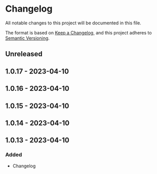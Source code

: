 # Changelog

All notable changes to this project will be documented in this file.

The format is based on [Keep a Changelog](https://keepachangelog.com/en/1.0.0/),
and this project adheres to [Semantic Versioning](https://semver.org/spec/v2.0.0.html).

## Unreleased

## 1.0.17 - 2023-04-10

## 1.0.16 - 2023-04-10

## 1.0.15 - 2023-04-10

## 1.0.14 - 2023-04-10

## 1.0.13 - 2023-04-10
### Added
- Changelog
